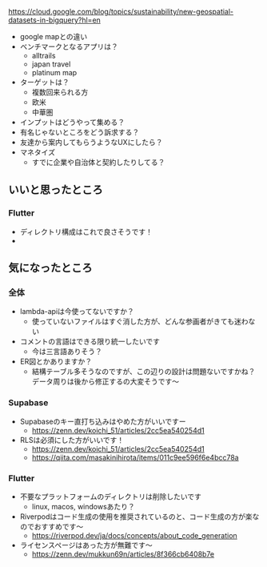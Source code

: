 
https://cloud.google.com/blog/topics/sustainability/new-geospatial-datasets-in-bigquery?hl=en

- google mapとの違い
- ベンチマークとなるアプリは？
	- alltrails
	- japan travel
	- platinum map
- ターゲットは？
	- 複数回来られる方
	- 欧米
	- 中華圏
- インプットはどうやって集める？
- 有名じゃないところをどう訴求する？
- 友達から案内してもらうようなUXにしたら？
- マネタイズ
	- すでに企業や自治体と契約したりしてる？


## いいと思ったところ
### Flutter
- ディレクトリ構成はこれで良さそうです！
- 

## 気になったところ
### 全体
- lambda-apiは今使ってないですか？
	- 使っていないファイルはすぐ消した方が、どんな参画者がきても迷わない
- コメントの言語はできる限り統一したいです
	- 今は三言語ありそう？
- ER図とかありますか？
	- 結構テーブル多そうなのですが、この辺りの設計は問題ないですかね？データ周りは後から修正するの大変そうです〜

### Supabase
- Supabaseのキー直打ち込みはやめた方がいいですー
	- https://zenn.dev/koichi_51/articles/2cc5ea540254d1
- RLSは必須にした方がいいです！
	- https://zenn.dev/koichi_51/articles/2cc5ea540254d1
	- https://qiita.com/masakinihirota/items/011c9ee596f6e4bcc78a
### Flutter
- 不要なプラットフォームのディレクトリは削除したいです
	- linux, macos, windowsあたり？
- Riverpodはコード生成の使用を推奨されているのと、コード生成の方が楽なのでおすすめです〜
	- https://riverpod.dev/ja/docs/concepts/about_code_generation
- ライセンスページはあった方が無難です〜
	- https://zenn.dev/mukkun69n/articles/8f366cb6408b7e